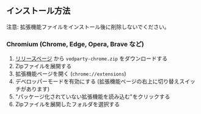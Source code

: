 ## インストール方法

注意: 拡張機能ファイルをインストール後に削除しないでください。

### Chromium (Chrome, Edge, Opera, Brave など) 

1. [リリースページ](https://github.com/zsyama/vodparty-chrome-extension/releases/latest) から `vodparty-chrome.zip` をダウンロードする
2. Zipファイルを展開する
3. 拡張機能ページを開く (`chrome://extensions`)
4. デベロッパーモードを有効にする (拡張機能ページの右上に切り替えスイッチがあります)
5. "パッケージ化されていない拡張機能を読み込む"をクリックする
6. Zipファイルを展開したフォルダを選択する